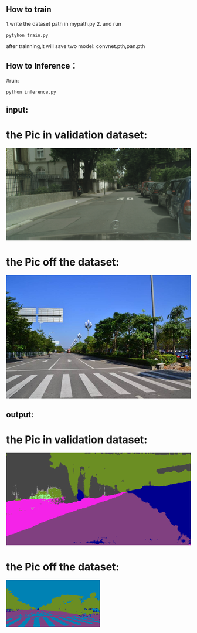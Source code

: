
## How to train
1.write the dataset path in mypath.py
2. and run 
```
pytyhon train.py
```
after trainning,it will save two model: convnet.pth,pan.pth
## How to Inference：
#run:
```
python inference.py
```
## input:
# the Pic in validation dataset:
![image](https://github.com/Andy-zhujunwen/pytorch-Pyramid-Attention-Networks-PAN-/blob/master/pan%2Bcityspaces/s3.png)

# the Pic off the dataset:
![image](https://github.com/Andy-zhujunwen/pytorch-Pyramid-Attention-Networks-PAN-/blob/master/pan%2Bcityspaces/s1.jpeg)

## output:
# the Pic in validation dataset:
![image](https://github.com/Andy-zhujunwen/pytorch-Pyramid-Attention-Networks-PAN-/blob/master/pan%2Bcityspaces/testjpg.png)

# the Pic off the dataset:
![image](https://github.com/Andy-zhujunwen/pytorch-Pyramid-Attention-Networks-PAN-/blob/master/pan%2Bcityspaces/testjpg1.png)
